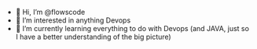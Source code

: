 - 👋 Hi, I’m @flowscode
- 👀 I’m interested in anything Devops
- 🌱 I’m currently learning everything to do with Devops (and JAVA, just so I have a better understanding of the big picture)

<!---
flowscode/flowscode is a ✨ special ✨ repository because its `README.md` (this file) appears on your GitHub profile.
You can click the Preview link to take a look at your changes.
--->
